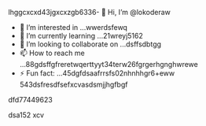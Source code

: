 lhggcxcxd43jgxcxzgb6336- 👋 Hi, I’m @lokoderaw
- 👀 I’m interested in ...wwerdsfewq
- 🌱 I’m currently learning ...21wreyj5162
- 💞️ I’m looking to collaborate on ...dsffsdbtgg
- 📫 How to reach me ...88gdsffgfreretwqerttyyt34terw26fgrgerhgnghwrewe
- ⚡ Fun fact: ...45dgfdsaafrrsfs02nhnhhgr6+eww
543dsfresdfsefxcvasdsmjjhgfbgf
<!---2rht52.o
lokoderaw/lokoderaw is a ✨ special ✨ repository because its `README.md` (this file) appears onfff your GitHub profile456456.hvdfdfvytytwernm
53--->dfd77449623
dsa152
xcv
